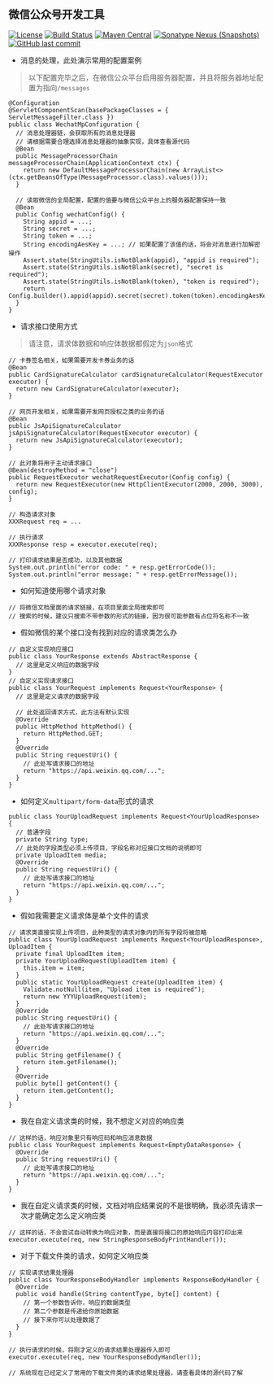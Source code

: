 ## 微信公众号开发工具
[![License](http://img.shields.io/:license-apache-brightgreen.svg)](http://www.apache.org/licenses/LICENSE-2.0.html)
[![Build Status](https://travis-ci.org/gaigeshen/wechat-mp.svg?branch=develop)](https://travis-ci.org/gaigeshen/wechat-mp)
[![Maven Central](https://img.shields.io/maven-central/v/me.gaigeshen.wechat/wechat-mp.svg)](http://mvnrepository.com/artifact/me.gaigeshen.wechat/wechat-mp)
[![Sonatype Nexus (Snapshots)](https://img.shields.io/nexus/s/https/oss.sonatype.org/me.gaigeshen.wechat/wechat-mp.svg)](https://oss.sonatype.org/content/repositories/snapshots/me/gaigeshen/wechat/wechat-mp)
[![GitHub last commit](https://img.shields.io/github/last-commit/gaigeshen/wechat-mp.svg)](https://github.com/gaigeshen/wechat-mp/commits)

- 消息的处理，此处演示常用的配置案例
> 以下配置完毕之后，在微信公众平台启用服务器配置，并且将服务器地址配置为指向`/messages`
```
@Configuration
@ServletComponentScan(basePackageClasses = { ServletMessageFilter.class })
public class WechatMpConfiguration {
  // 消息处理器链，会获取所有的消息处理器
  // 请根据需要合理选择消息处理器的抽象实现，具体查看源代码
  @Bean
  public MessageProcessorChain messageProcessorChain(ApplicationContext ctx) {
    return new DefaultMessageProcessorChain(new ArrayList<>(ctx.getBeansOfType(MessageProcessor.class).values()));
  }
    
  // 读取微信的全局配置，配置的值要与微信公众平台上的服务器配置保持一致
  @Bean
  public Config wechatConfig() {
    String appid = ...; 
    String secret = ...;
    String token = ...;
    String encodingAesKey = ...; // 如果配置了该值的话，将会对消息进行加解密操作
    Assert.state(StringUtils.isNotBlank(appid), "appid is required");
    Assert.state(StringUtils.isNotBlank(secret), "secret is required");
    Assert.state(StringUtils.isNotBlank(token), "token is required");
    return Config.builder().appid(appid).secret(secret).token(token).encodingAesKey(encodingAesKey).build();
  }
}
```


- 请求接口使用方式
> 请注意，请求体数据和响应体数据都假定为`json`格式
```
// 卡券签名相关，如果需要开发卡券业务的话
@Bean
public CardSignatureCalculator cardSignatureCalculator(RequestExecutor executor) {
  return new CardSignatureCalculator(executor);
}

// 网页开发相关，如果需要开发网页授权之类的业务的话
@Bean
public JsApiSignatureCalculator jsApiSignatureCalculator(RequestExecutor executor) {
  return new JsApiSignatureCalculator(executor);
}

// 此对象将用于主动请求接口
@Bean(destroyMethod = "close")
public RequestExecutor wechatRequestExecutor(Config config) {
  return new RequestExecutor(new HttpClientExecutor(2000, 2000, 3000), config);
}
```
```
// 构造请求对象
XXXRequest req = ...

// 执行请求
XXXResponse resp = executor.execute(req);

// 打印请求结果是否成功，以及其他数据
System.out.println("error code: " + resp.getErrorCode());
System.out.println("error message: " + resp.getErrorMessage());
```

- 如何知道使用哪个请求对象
```
// 将微信文档里面的请求链接，在项目里面全局搜索即可
// 搜索的时候，建议只搜索不带参数的形式的链接，因为很可能参数有占位符名称不一致
```

- 假如微信的某个接口没有找到对应的请求类怎么办
```
// 自定义实现响应接口
public class YourResponse extends AbstractResponse {
  // 这里是定义响应的数据字段
}
// 自定义实现请求接口
public class YourRequest implements Request<YourResponse> {
  // 这里是定义请求的数据字段

  // 此处返回请求方式，此方法有默认实现
  @Override
  public HttpMethod httpMethod() {
    return HttpMethod.GET;
  }
  @Override
  public String requestUri() {
    // 此处写请求接口的地址
    return "https://api.weixin.qq.com/...";
  }
}
```

- 如何定义`multipart/form-data`形式的请求
```
public class YourUploadRequest implements Request<YourUploadResponse> {
  // 普通字段
  private String type;
  // 此处的字段类型必须上传项目，字段名称对应接口文档的说明即可
  private UploadItem media;
  @Override
  public String requestUri() {
    // 此处写请求接口的地址
    return "https://api.weixin.qq.com/...";
  }
}
```

- 假如我需要定义请求体是单个文件的请求
```
// 请求类直接实现上传项目，此种类型的请求对象内的所有字段将被忽略
public class YourUploadRequest implements Request<YourUploadResponse>, UploadItem {
  private final UploadItem item;
  private YourUploadRequest(UploadItem item) {
    this.item = item;
  }
  public static YourUploadRequest create(UploadItem item) {
    Validate.notNull(item, "Upload item is required");
    return new YYYUploadRequest(item);
  }
  @Override
  public String requestUri() {
    // 此处写请求接口的地址
    return "https://api.weixin.qq.com/...";
  }
  @Override
  public String getFilename() {
    return item.getFilename();
  }
  @Override
  public byte[] getContent() {
    return item.getContent();
  }
}
```

- 我在自定义请求类的时候，我不想定义对应的响应类
```
// 这样的话，响应对象里只有响应码和响应消息数据
public class YourRequest implements Request<EmptyDataResponse> {
  @Override
  public String requestUri() {
    // 此处写请求接口的地址
    return "https://api.weixin.qq.com/...";
  }
}
```

- 我在自定义请求类的时候，文档对响应结果说的不是很明确，我必须先请求一次才能确定怎么定义响应类
```
// 这样的话，不会尝试自动转换为响应对象，而是直接将接口的原始响应内容打印出来
executor.execute(req, new StringResponseBodyPrintHandler());
```

- 对于下载文件类的请求，如何定义响应类
```
// 实现请求结果处理器
public class YourResponseBodyHandler implements ResponseBodyHandler {
  @Override
  public void handle(String contentType, byte[] content) {
    // 第一个参数告诉你，响应的数据类型
    // 第二个参数是传递给你原始数据
    // 接下来你可以处理数据了
  }
}

// 执行请求的时候，将刚才定义的请求结果处理器传入即可
executor.execute(req, new YourResponseBodyHandler());

// 系统现在已经定义了常用的下载文件类的请求结果处理器，请查看具体的源代码了解
```